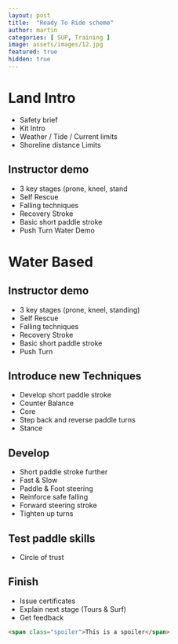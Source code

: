 ```yaml
---
layout: post
title:  "Ready To Ride scheme"
author: martin
categories: [ SUP, Training ]
image: assets/images/12.jpg
featured: true
hidden: true
---
```


# Land Intro
- Safety brief
- Kit Intro
- Weather / Tide / Current limits
- Shoreline distance Limits

## Instructor demo
- 3 key stages (prone, kneel, stand
- Self Rescue
- Falling techniques
- Recovery Stroke
- Basic short paddle stroke
- Push Turn	Water Demo

# Water Based
## Instructor demo
- 3 key stages (prone, kneel, standing)
- Self Rescue
- Falling techniques
- Recovery Stroke
- Basic short paddle stroke
- Push Turn

## Introduce new Techniques
- Develop short paddle stroke
- Counter Balance
- Core
- Step back and reverse paddle turns
- Stance

## Develop
- Short paddle stroke further
- Fast & Slow
- Paddle & Foot steering
- Reinforce safe falling
- Forward steering stroke
- Tighten up turns

## Test paddle skills
-  Circle of trust

## Finish
- Issue certificates
- Explain next stage (Tours & Surf)
- Get feedback



```html
<span class="spoiler">This is a spoiler</span>
```
